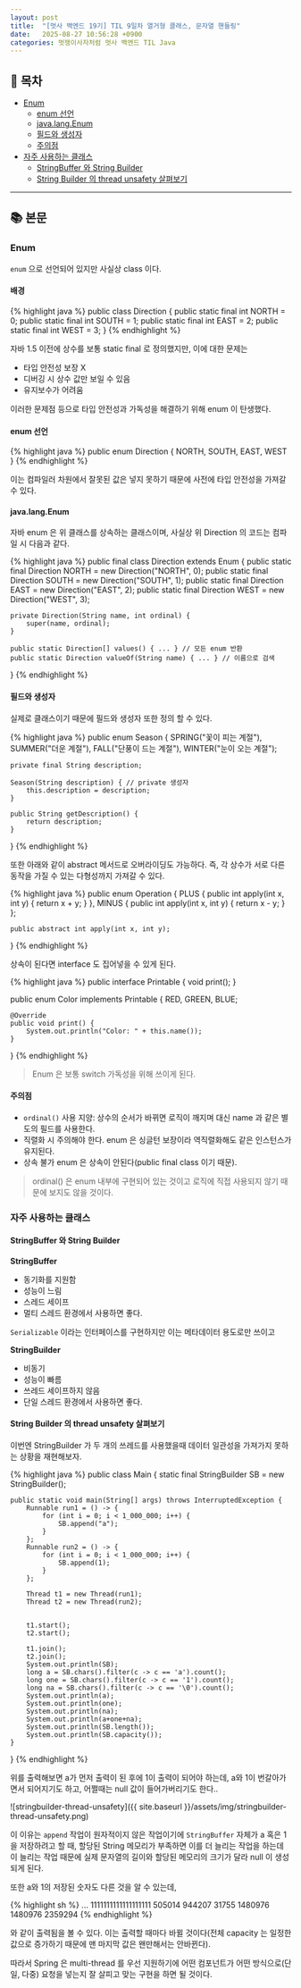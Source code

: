 ```yaml
---
layout: post
title:  "[멋사 백엔드 19기] TIL 9일차 열거형 클래스, 문자열 핸들링"
date:   2025-08-27 10:56:28 +0900
categories: 멋쟁이사자처럼 멋사 백엔드 TIL Java
---
```


<!--more-->

## 📂 목차
- [Enum](#enum)
    - [enum 선언](#enum-선언)
    - [java.lang.Enum](#javalangenum)
    - [필드와 생성자](#필드와-생성자)
    - [주의점](#주의점)
- [자주 사용하는 클래스](#자주-사용하는-클래스)
    - [StringBuffer 와 String Builder](#stringbuffer-와-string-builder)
    - [String Builder 의 thread unsafety 살펴보기](#string-builder-의-thread-unsafety-살펴보기)

---

## 📚 본문

### Enum

`enum` 으로 선언되어 있지만 사실상 class 이다.

#### 배경

{% highlight java %}
public class Direction {
    public static final int NORTH = 0;
    public static final int SOUTH = 1;
    public static final int EAST = 2;
    public static final int WEST = 3;
}
{% endhighlight %}

자바 1.5 이전에 상수를 보통 static final 로 정의했지만, 이에 대한 문제는
- 타입 안전성 보장 X
- 디버깅 시 상수 값만 보일 수 있음
- 유지보수가 어려움

이러한 문제점 등으로 타입 안전성과 가독성을 해결하기 위해 enum 이 탄생했다.

#### enum 선언

{% highlight java %}
public enum Direction {
    NORTH, SOUTH, EAST, WEST
}
{% endhighlight %}

이는 컴파일러 차원에서 잘못된 값은 넣지 못하기 때문에 사전에 타입 안전성을 가져갈 수 있다.

#### java.lang.Enum

자바 enum 은 위 클래스를 상속하는 클래스이며, 사실상 위 Direction 의 코드는 컴파일 시 다음과 같다.

{% highlight java %}
public final class Direction extends Enum<Direction> {
    public static final Direction NORTH = new Direction("NORTH", 0);
    public static final Direction SOUTH = new Direction("SOUTH", 1);
    public static final Direction EAST  = new Direction("EAST", 2);
    public static final Direction WEST  = new Direction("WEST", 3);

    private Direction(String name, int ordinal) {
        super(name, ordinal);
    }

    public static Direction[] values() { ... } // 모든 enum 반환
    public static Direction valueOf(String name) { ... } // 이름으로 검색
}
{% endhighlight %}

#### 필드와 생성자

실제로 클래스이기 때문에 필드와 생성자 또한 정의 할 수 있다.

{% highlight java %}
public enum Season {
    SPRING("꽃이 피는 계절"),
    SUMMER("더운 계절"),
    FALL("단풍이 드는 계절"),
    WINTER("눈이 오는 계절");

    private final String description;

    Season(String description) { // private 생성자
        this.description = description;
    }

    public String getDescription() {
        return description;
    }
}
{% endhighlight %}

또한 아래와 같이 abstract 메서드로 오버라이딩도 가능하다. 즉, 각 상수가 서로 다른 동작을 가질 수 있는 다형성까지 가져갈 수 있다.

{% highlight java %}
public enum Operation {
    PLUS {
        public int apply(int x, int y) { return x + y; }
    },
    MINUS {
        public int apply(int x, int y) { return x - y; }
    };

    public abstract int apply(int x, int y);
}
{% endhighlight %}

상속이 된다면 interface 도 집어넣을 수 있게 된다.

{% highlight java %}
public interface Printable {
    void print();
}

public enum Color implements Printable {
    RED, GREEN, BLUE;

    @Override
    public void print() {
        System.out.println("Color: " + this.name());
    }
}
{% endhighlight %}

> Enum 은 보통 switch 가독성을 위해 쓰이게 된다.

#### 주의점

- `ordinal()` 사용 지양: 상수의 순서가 바뀌면 로직이 깨지며 대신 name 과 같은 별도의 필드를 사용한다.
- 직렬화 시 주의해야 한다. enum 은 싱글턴 보장이라 역직렬화해도 같은 인스턴스가 유지된다.
- 상속 불가 enum 은 상속이 안된다(public final class 이기 때문).

> ordinal() 은 enum 내부에 구현되어 있는 것이고 로직에 직접 사용되지 않기 때문에 보지도 않을 것이다.

### 자주 사용하는 클래스

#### StringBuffer 와 String Builder

**StringBuffer**
- 동기화를 지원함
- 성능이 느림
- 스레드 세이프
- 멀티 스레드 환경에서 사용하면 좋다.

`Serializable` 이라는 인터페이스를 구현하지만 이는 메타데이터 용도로만 쓰이고

**StringBuilder**
- 비동기
- 성능이 빠름
- 쓰레드 세이프하지 않음
- 단일 스레드 환경에서 사용하면 좋다.

#### String Builder 의 thread unsafety 살펴보기

이번엔 StringBuilder 가 두 개의 쓰레드를 사용했을때 데이터 일관성을 가져가지 못하는 상황을 재현해보자.

{% highlight java %}
public class Main {
    static final StringBuilder SB = new StringBuilder();

    public static void main(String[] args) throws InterruptedException {
        Runnable run1 = () -> {
            for (int i = 0; i < 1_000_000; i++) {
                SB.append("a");
            }
        };
        Runnable run2 = () -> {
            for (int i = 0; i < 1_000_000; i++) {
                SB.append(1);
            }
        };

        Thread t1 = new Thread(run1);
        Thread t2 = new Thread(run2);


        t1.start();
        t2.start();

        t1.join();
        t2.join();
        System.out.println(SB);
        long a = SB.chars().filter(c -> c == 'a').count();
        long one = SB.chars().filter(c -> c == '1').count();
        long na = SB.chars().filter(c -> c == '\0').count();
        System.out.println(a);
        System.out.println(one);
        System.out.println(na);
        System.out.println(a+one+na);
        System.out.println(SB.length());
        System.out.println(SB.capacity());
    }
}
{% endhighlight %}

위를 출력해보면 a가 먼저 출력이 된 후에 1이 출력이 되어야 하는데, a와 1이 번갈아가면서 되어지기도 하고, 어쩔때는 null 값이 들어가버리기도 한다..

![stringbuilder-thread-unsafety]({{ site.baseurl }}/assets/img/stringbuilder-thread-unsafety.png)

이 이유는 `append` 작업이 원자적이지 않은 작업이기에 `StringBuffer` 자체가 a 혹은 1을 저장하려고 할 때, 할당된 String 메모리가 부족하면 이를 더 늘리는 작업을 하는데 이 늘리는 작업 때문에 실제 문자열의 길이와 할당된 메모리의 크기가 달라 null 이 생성되게 된다.

또한 a와 1의 저장된 숫자도 다른 것을 알 수 있는데,

{% highlight sh %}
...
1111111111111111111
505014
944207
31755
1480976
1480976
2359294
{% endhighlight %}

와 같이 출력됨을 볼 수 있다. 이는 출력할 때마다 바뀔 것이다(전체 capacity 는 일정한 값으로 증가하기 때문에 맨 마지막 값은 왠만해서는 안바뀐다).

따라서 Spring 은 multi-thread 를 우선 지원하기에 어떤 컴포넌트가 어떤 방식으로(단일, 다중) 요청을 넣는지 잘 살피고 맞는 구현을 하면 될 것이다.
